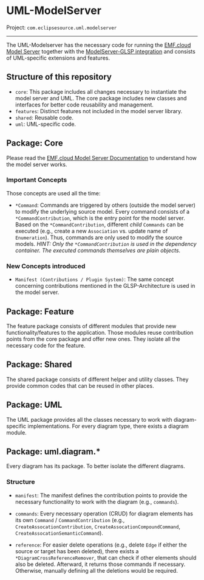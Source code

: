 # UML-ModelServer

Project: `com.eclipsesource.uml.modelserver`

---

The UML-Modelserver has the necessary code for running the [EMF.cloud Model Server](https://github.com/eclipse-emfcloud/emfcloud-modelserver) together with the [ModelServer-GLSP integration](https://github.com/eclipse-emfcloud/modelserver-glsp-integration) and consists of UML-specific extensions and features.

## Structure of this repository

- `core`: This package includes all changes necessary to instantiate the model server and UML. The core package includes new classes and interfaces for better code reusability and management.
- `features`: Distinct features not included in the model server library.
- `shared`: Reusable code.
- `uml`: UML-specific code.

## Package: Core

Please read the [EMF.cloud Model Server Documentation](https://www.eclipse.org/emfcloud/documentation/) to understand how the model server works.

### Important Concepts

Those concepts are used all the time:

- `*Command`: Commands are triggered by others (outside the model server) to modify the underlying source model. Every command consists of a `*CommandContribution`, which is the entry point for the model server. Based on the `*CommandContribution`, different _child_ `Commands` can be executed (e.g., create a new `Association` vs. update name of `Enumeration`). Thus, commands are only used to modify the source models. _HINT: Only the `*CommandContribution` is used in the dependency container. The executed commands themselves are plain objects_.

### New Concepts introduced

- `Manifest (Contributions / Plugin System)`: The same concept concerning contributions mentioned in the GLSP-Architecture is used in the model server.

## Package: Feature

The feature package consists of different modules that provide new functionality/features to the application. Those modules reuse contribution points from the core package and offer new ones. They isolate all the necessary code for the feature.

## Package: Shared

The shared package consists of different helper and utility classes. They provide common codes that can be reused in other places.

## Package: UML

The UML package provides all the classes necessary to work with diagram-specific implementations. For every diagram type, there exists a diagram module.

## Package: uml.diagram.\*

Every diagram has its package. To better isolate the different diagrams.

### Structure

- `manifest`: The manifest defines the contribution points to provide the necessary functionality to work with the diagram (e.g., `commands`).

- `commands`: Every necessary operation (CRUD) for diagram elements has its own `Command` / `CommandContribution` (e.g., `CreateAssocationContribution`, `CreateAssocationCompoundCommand`, `CreateAssocationSemanticCommand`).

- `reference`: For easier delete operations (e.g., delete `Edge` if either the source or target has been deleted), there exists a `*DiagramCrossReferenceRemover`, that can check if other elements should also be deleted. Afterward, it returns those commands if necessary. Otherwise, manually defining all the deletions would be required.

